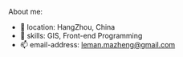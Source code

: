 About me:
- 👯 location: HangZhou, China
- 🌱 skills: GIS, Front-end Programming
- 📫 email-address: leman.mazheng@gmail.com
